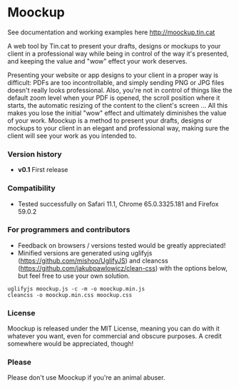 # Moockup
See documentation and working examples here http://moockup.tin.cat

A web tool by Tin.cat to present your drafts, designs or mockups to your client in a professional way while being in control of the way it's presented, and keeping the value and "wow" effect your work deserves.

Presenting your website or app designs to your client in a proper way is difficult: PDFs are too incontrollable, and simply sending PNG or JPG files doesn't really looks professional. Also, you're not in control of things like the default zoom level when your PDF is opened, the scroll position where it starts, the automatic resizing of the content to the client's screen ... All this makes you lose the initial "wow" effect and ultimately diminishes the value of your work. Moockup is a method to present your drafts, designs or mockups to your client in an elegant and professional way, making sure the client will see your work as you intended to.

### Version history
* **v0.1** First release

### Compatibility
* Tested successfully on Safari 11.1, Chrome 65.0.3325.181 and Firefox 59.0.2

### For programmers and contributors
* Feedback on browsers / versions tested would be greatly appreciated!
* Minified versions are generated using uglifyjs (https://github.com/mishoo/UglifyJS) and cleancss (https://github.com/jakubpawlowicz/clean-css) with the options below, but feel free to use your own solution.
```
uglifyjs moockup.js -c -m -o moockup.min.js
cleancss -o moockup.min.css moockup.css
```

### License
Moockup is released under the MIT License, meaning you can do with it whatever you want, even for commercial and obscure purposes. A credit somewhere would be appreciated, though!

### Please
Please don't use Moockup if you're an animal abuser.